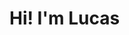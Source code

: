 <!DOCTYPE html>
<html>
<head>
  <link rel="stylesheet" href="styles.css" />
</head>
<body>
  <div>
    <h1>Hi! I'm <b>Lucas</b> </h1>
  </div>
</body>
  

</html>



<!---
lucasnrodriguez/lucasnrodriguez is a ✨ special ✨ repository because its `README.md` (this file) appears on your GitHub profile.
You can click the Preview link to take a look at your changes.
--->

